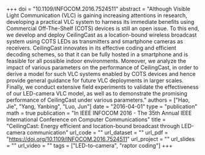 +++
doi = "10.1109/INFOCOM.2016.7524511"
abstract = "Although Visible Light Communication (VLC) is gaining increasing attentions in research, developing a practical VLC system to harness its immediate benefits using Commercial Off-The-Shelf (COTS) devices is still an open issue. To this end, we develop and deploy CeilingCast as a location-bound wireless broadcast system using COTS LEDs as transmitters and smartphone cameras as receivers. CeilingCast innovates in its effective coding and efficient decoding schemes, so that it can be fully hosted in a smartphone and is feasible for all possible indoor environments. Moreover, we analyze the impact of various parameters on the performance of CeilingCast, in order to derive a model for such VLC systems enabled by COTS devices and hence provide general guidance for future VLC deployments in larger scales. Finally, we conduct extensive field experiments to validate the effectiveness of our LED-camera VLC model, as well as to demonstrate the promising performance of CeilingCast under various parameters."
authors = ["Hao, Jie", "Yang, Yanbing", "Luo, Jun"]
date = "2016-04-01"
type = "publication"
math = true
publication = "In IEEE INFOCOM 2016 - The 35th Annual IEEE International Conference on Computer Communications"
title = "CeilingCast: Energy efficient and location-bound broadcast through LED-camera communication"
url_code = ""
url_dataset = ""
url_pdf = "https://doi.org/10.1109/INFOCOM.2016.7524511"
url_project = ""
url_slides = ""
url_video = ""
tags = ["LED-to-camera", "raptor coding"]
+++
